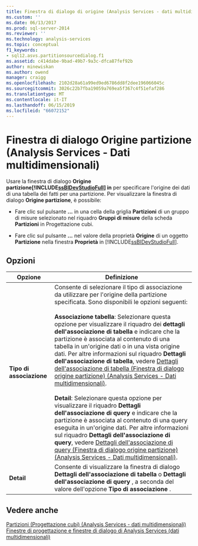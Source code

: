 ```yaml
---
title: Finestra di dialogo di origine (Analysis Services - dati multidimensionali) di partizione | Microsoft Docs
ms.custom: ''
ms.date: 06/13/2017
ms.prod: sql-server-2014
ms.reviewer: ''
ms.technology: analysis-services
ms.topic: conceptual
f1_keywords:
- sql12.asvs.partitionsourcedialog.f1
ms.assetid: c414dabe-9bad-49b7-9a3c-dfca87fef92b
author: minewiskan
ms.author: owend
manager: craigg
ms.openlocfilehash: 2102d28a61a99ed9ed6786dd8f2dee196066045c
ms.sourcegitcommit: 3026c22b7fba19059a769ea5f367c4f51efaf286
ms.translationtype: MT
ms.contentlocale: it-IT
ms.lasthandoff: 06/15/2019
ms.locfileid: "66072152"
---
```

# <a name="partition-source-dialog-box-analysis-services---multidimensional-data"></a>Finestra di dialogo Origine partizione (Analysis Services - Dati multidimensionali)
  Usare la finestra di dialogo **Origine partizione[!INCLUDE[ssBIDevStudioFull](../includes/ssbidevstudiofull-md.md)] in**  per specificare l'origine dei dati di una tabella dei fatti per una partizione. Per visualizzare la finestra di dialogo **Origine partizione**, è possibile:  
  
-   Fare clic sul pulsante **...** in una cella della griglia **Partizioni** di un gruppo di misure selezionato nel riquadro **Gruppi di misure** della scheda **Partizioni** in Progettazione cubi.  
  
-   Fare clic sul pulsante **...** nel valore della proprietà **Origine** di un oggetto **Partizione** nella finestra **Proprietà** in [!INCLUDE[ssBIDevStudioFull](../includes/ssbidevstudiofull-md.md)].  
  
## <a name="options"></a>Opzioni  
  
|Opzione|Definizione|  
|------------|----------------|  
|**Tipo di associazione**|Consente di selezionare il tipo di associazione da utilizzare per l'origine della partizione specificata. Sono disponibili le opzioni seguenti:<br /><br /> **Associazione tabella**: Selezionare questa opzione per visualizzare il riquadro dei **dettagli dell'associazione di tabella** e indicare che la partizione è associata al contenuto di una tabella in un'origine dati o in una vista origine dati. Per altre informazioni sul riquadro **Dettagli dell'associazione di tabella**, vedere [Dettagli dell'associazione di tabella &#40;Finestra di dialogo origine partizione&#41; &#40;Analysis Services - Dati multidimensionali&#41;](table-binding-partition-source-dialog-analysis-services-multidimensional-data.md).<br /><br /> **Detail**: Selezionare questa opzione per visualizzare il riquadro **Dettagli dell'associazione di query** e indicare che la partizione è associata al contenuto di una query eseguita in un'origine dati. Per altre informazioni sul riquadro **Dettagli dell'associazione di query**, vedere [Dettagli dell'associazione di query &#40;Finestra di dialogo origine partizione&#41; &#40;Analysis Services - Dati multidimensionali&#41;](query-binding-partition-source-dialog-analysis-services-multidimensional-data.md).|  
|**Detail**|Consente di visualizzare la finestra di dialogo **Dettagli dell'associazione di tabella** o **Dettagli dell'associazione di query** , a seconda del valore dell'opzione **Tipo di associazione** .|  
  
## <a name="see-also"></a>Vedere anche  
 [Partizioni &#40;Progettazione cubi&#41; &#40;Analysis Services - dati multidimensionali&#41;](partitions-cube-designer-analysis-services-multidimensional-data.md)   
 [Finestre di progettazione e finestre di dialogo di Analysis Services &#40;dati multidimensionali&#41;](analysis-services-designers-and-dialog-boxes-multidimensional-data.md)  
  
  
